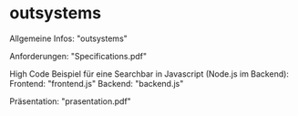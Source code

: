# outsystems

Allgemeine Infos: "outsystems"

Anforderungen: "Specifications.pdf" 

High Code Beispiel für eine Searchbar in Javascript (Node.js im Backend):   
  Frontend: "frontend.js" 
  Backend: "backend.js" 


  Präsentation: "prasentation.pdf" 
